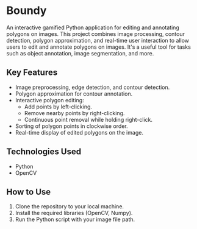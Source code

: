 # Boundy
An interactive gamified Python application for editing and annotating polygons on images. This project combines image processing, contour detection, polygon approximation, and real-time user interaction to allow users to edit and annotate polygons on images. It's a useful tool for tasks such as object annotation, image segmentation, and more.

## Key Features

- Image preprocessing, edge detection, and contour detection.
- Polygon approximation for contour annotation.
- Interactive polygon editing:
  - Add points by left-clicking.
  - Remove nearby points by right-clicking.
  - Continuous point removal while holding right-click.
- Sorting of polygon points in clockwise order.
- Real-time display of edited polygons on the image.

## Technologies Used

- Python
- OpenCV 

## How to Use

1. Clone the repository to your local machine.
2. Install the required libraries (OpenCV, Numpy).
3. Run the Python script with your image file path.
